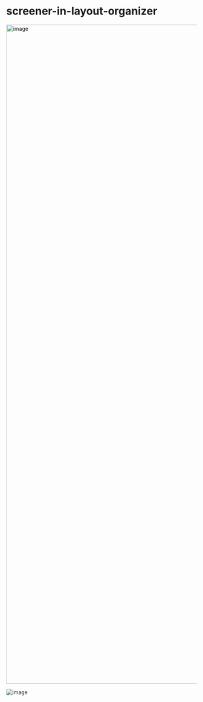# screener-in-layout-organizer

<img width="1744" alt="image" src="https://github.com/user-attachments/assets/9641c726-5824-4114-a36c-4368f87c1ae9" />
<br/>

![image](https://github.com/user-attachments/assets/62c80357-ca35-4d17-83d4-35412c54bbbd)

